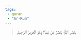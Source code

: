 ```yaml
---
tags: 
 - quran 
 - "Ar-Rum"
---
```


> بِنَصۡرِ ٱللَّهِۚ يَنصُرُ مَن يَشَآءُۖ وَهُوَ ٱلۡعَزِيزُ ٱلرَّحِيمُ

